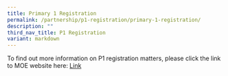 ```yaml
---
title: Primary 1 Registration
permalink: /partnership/p1-registration/primary-1-registration/
description: ""
third_nav_title: P1 Registration
variant: markdown
---
```

To find out more information on P1 registration matters, please click the link to MOE website here: [Link](https://www.moe.gov.sg/primary/p1-registration/how-to-register?pt=1)